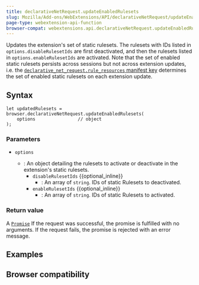 ```yaml
---
title: declarativeNetRequest.updateEnabledRulesets
slug: Mozilla/Add-ons/WebExtensions/API/declarativeNetRequest/updateEnabledRulesets
page-type: webextension-api-function
browser-compat: webextensions.api.declarativeNetRequest.updateEnabledRulesets
---
```




Updates the extension's set of static rulesets. The rulesets with IDs listed in `options.disableRulesetIds` are first deactivated, and then the rulesets listed in `options.enableRulesetIds` are activated. Note that the set of enabled static rulesets persists across sessions but not across extension updates, i.e. the [`declarative_net_request.rule_resources` manifest key](/Mozilla/Add-ons/WebExtensions/manifest.json/declarative_net_request) determines the set of enabled static rulesets on each extension update.

## Syntax

```js-nolint
let updatedRulesets = browser.declarativeNetRequest.updateEnabledRulesets(
    options                // object
);
```

### Parameters

- `options`

  - : An object detailing the rulesets to activate or deactivate in the extension's static rulesets.
    - `disableRulesetIds` {{optional_inline}}
      - : An array of `string`. IDs of static Rulesets to deactivated.
    - `enableRulesetIds` {{optional_inline}}
      - : An array of `string`. IDs of static Rulesets to activated.

### Return value

A [`Promise`](/Web/JavaScript/Reference/Global_Objects/Promise) If the request was successful, the promise is fulfilled with no arguments. If the request fails, the promise is rejected with an error message.

## Examples



## Browser compatibility



<!--
// Copyright 2015 The Chromium Authors. All rights reserved.
//
// Redistribution and use in source and binary forms, with or without
// modification, are permitted provided that the following conditions are
// met:
//
//    * Redistributions of source code must retain the above copyright
// notice, this list of conditions and the following disclaimer.
//    * Redistributions in binary form must reproduce the above
// copyright notice, this list of conditions and the following disclaimer
// in the documentation and/or other materials provided with the
// distribution.
//    * Neither the name of Google Inc. nor the names of its
// contributors may be used to endorse or promote products derived from
// this software without specific prior written permission.
//
// THIS SOFTWARE IS PROVIDED BY THE COPYRIGHT HOLDERS AND CONTRIBUTORS
// "AS IS" AND ANY EXPRESS OR IMPLIED WARRANTIES, INCLUDING, BUT NOT
// LIMITED TO, THE IMPLIED WARRANTIES OF MERCHANTABILITY AND FITNESS FOR
// A PARTICULAR PURPOSE ARE DISCLAIMED. IN NO EVENT SHALL THE COPYRIGHT
// OWNER OR CONTRIBUTORS BE LIABLE FOR ANY DIRECT, INDIRECT, INCIDENTAL,
// SPECIAL, EXEMPLARY, OR CONSEQUENTIAL DAMAGES (INCLUDING, BUT NOT
// LIMITED TO, PROCUREMENT OF SUBSTITUTE GOODS OR SERVICES; LOSS OF USE,
// DATA, OR PROFITS; OR BUSINESS INTERRUPTION) HOWEVER CAUSED AND ON ANY
// THEORY OF LIABILITY, WHETHER IN CONTRACT, STRICT LIABILITY, OR TORT
// (INCLUDING NEGLIGENCE OR OTHERWISE) ARISING IN ANY WAY OUT OF THE USE
// OF THIS SOFTWARE, EVEN IF ADVISED OF THE POSSIBILITY OF SUCH DAMAGE.
-->
